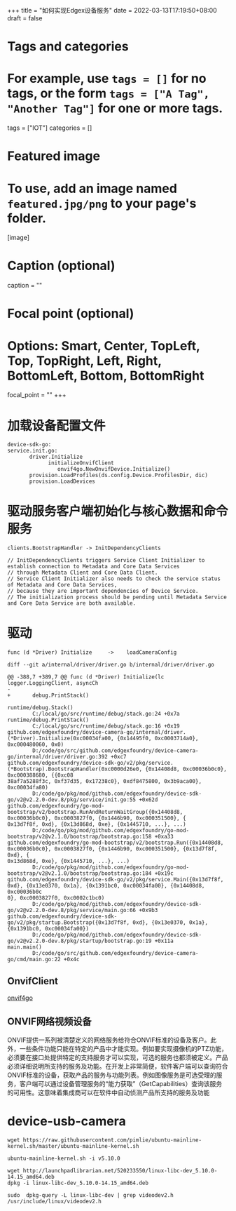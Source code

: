 +++
title = "如何实现Edgex设备服务"
date = 2022-03-13T17:19:50+08:00
draft = false

# Tags and categories
# For example, use `tags = []` for no tags, or the form `tags = ["A Tag", "Another Tag"]` for one or more tags.
tags = ["IOT"]
categories = []

# Featured image
# To use, add an image named `featured.jpg/png` to your page's folder. 
[image]
  # Caption (optional)
  caption = ""

  # Focal point (optional)
  # Options: Smart, Center, TopLeft, Top, TopRight, Left, Right, BottomLeft, Bottom, BottomRight
  focal_point = ""
+++


# 加载设备配置文件

```
device-sdk-go:
service.init.go:   
       driver.Initialize
             initializeOnvifClient
                onvif4go.NewOnvifDevice.Initialize()
       provision.LoadProfiles(ds.config.Device.ProfilesDir, dic)
       provision.LoadDevices

```

# 驱动服务客户端初始化与核心数据和命令服务

```
clients.BootstrapHandler -> InitDependencyClients

// InitDependencyClients triggers Service Client Initializer to establish connection to Metadata and Core Data Services
// through Metadata Client and Core Data Client.
// Service Client Initializer also needs to check the service status of Metadata and Core Data Services,
// because they are important dependencies of Device Service.
// The initialization process should be pending until Metadata Service and Core Data Service are both available.
```





# 驱动


```
func (d *Driver) Initialize     ->    loadCameraConfig
```



```
diff --git a/internal/driver/driver.go b/internal/driver/driver.go

@@ -388,7 +389,7 @@ func (d *Driver) Initialize(lc logger.LoggingClient, asyncCh 
-
+       debug.PrintStack()
```


```
runtime/debug.Stack()
        C:/local/go/src/runtime/debug/stack.go:24 +0x7a
runtime/debug.PrintStack()
        C:/local/go/src/runtime/debug/stack.go:16 +0x19
github.com/edgexfoundry/device-camera-go/internal/driver.(*Driver).Initialize(0xc00034fa00, {0x14495f0, 0xc0003714a0}, 0xc000480060, 0x0)        
        D:/code/go/src/github.com/edgexfoundry/device-camera-go/internal/driver/driver.go:392 +0xc7
github.com/edgexfoundry/device-sdk-go/v2/pkg/service.(*Bootstrap).BootstrapHandler(0xc0000d26e0, {0x14408d8, 0xc00036b0c0}, 0xc000388680, {{0xc08
38af7a5288f3c, 0xf37d35, 0x17238c0}, 0xdf8475800, 0x3b9aca00}, 0xc00034fa80)
        D:/code/go/pkg/mod/github.com/edgexfoundry/device-sdk-go/v2@v2.2.0-dev.8/pkg/service/init.go:55 +0x62d
github.com/edgexfoundry/go-mod-bootstrap/v2/bootstrap.RunAndReturnWaitGroup({0x14408d8, 0xc00036b0c0}, 0xc0003827f0, {0x1446b90, 0xc000351500}, {
0x13d7f8f, 0xd}, {0x13d868d, 0xe}, {0x1445710, ...}, ...)
        D:/code/go/pkg/mod/github.com/edgexfoundry/go-mod-bootstrap/v2@v2.1.0/bootstrap/bootstrap.go:158 +0xa33
github.com/edgexfoundry/go-mod-bootstrap/v2/bootstrap.Run({0x14408d8, 0xc00036b0c0}, 0xc0003827f0, {0x1446b90, 0xc000351500}, {0x13d7f8f, 0xd}, {
0x13d868d, 0xe}, {0x1445710, ...}, ...)
        D:/code/go/pkg/mod/github.com/edgexfoundry/go-mod-bootstrap/v2@v2.1.0/bootstrap/bootstrap.go:184 +0x19c
github.com/edgexfoundry/device-sdk-go/v2/pkg/service.Main({0x13d7f8f, 0xd}, {0x13e0370, 0x1a}, {0x1391bc0, 0xc00034fa00}, {0x14408d8, 0xc00036b0c
0}, 0xc0003827f0, 0xc0002c1bc0)
        D:/code/go/pkg/mod/github.com/edgexfoundry/device-sdk-go/v2@v2.2.0-dev.8/pkg/service/main.go:66 +0x9b3
github.com/edgexfoundry/device-sdk-go/v2/pkg/startup.Bootstrap({0x13d7f8f, 0xd}, {0x13e0370, 0x1a}, {0x1391bc0, 0xc00034fa00})
        D:/code/go/pkg/mod/github.com/edgexfoundry/device-sdk-go/v2@v2.2.0-dev.8/pkg/startup/bootstrap.go:19 +0x11a
main.main()
        D:/code/go/src/github.com/edgexfoundry/device-camera-go/cmd/main.go:22 +0x4c

```


## OnvifClient

[onvif4go](https://github.com/faceterteam/onvif4go)


## ONVIF网络视频设备

ONVIF提供一系列被清楚定义的网络服务给符合ONVIF标准的设备及客户。此外，一些条件功能只能在特定的产品中才能实现。例如要实现摄像机的PTZ功能，必须要在接口处提供特定的支持服务才可以实现，可选的服务也都须被定义。产品必须详细说明所支持的服务及功能。在开发上非常简便，软件客户端可以查询符合ONVIF标准的设备，获取产品的服务与功能列表。例如图像服务是可选受理的服务，客户端可以通过设备管理服务的“能力获取”（GetCapabilities）查询该服务的可用性。这意味着集成商可以在软件中自动侦测产品所支持的服务及功能


# device-usb-camera


```
wget https://raw.githubusercontent.com/pimlie/ubuntu-mainline-kernel.sh/master/ubuntu-mainline-kernel.sh

ubuntu-mainline-kernel.sh -i v5.10.0

wget http://launchpadlibrarian.net/520233550/linux-libc-dev_5.10.0-14.15_amd64.deb
dpkg -i linux-libc-dev_5.10.0-14.15_amd64.deb

sudo  dpkg-query -L linux-libc-dev | grep videodev2.h
/usr/include/linux/videodev2.h
```